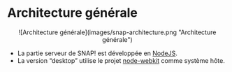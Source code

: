 Architecture générale
=====================

<div style="text-align: center">
  ![Architecture générale](images/snap-architecture.png "Architecture générale")
</div>


* La partie serveur de SNAP! est développée en [NodeJS](https://nodejs.org).
* La version “desktop” utilise le projet [node-webkit](https://github.com/rogerwang/node-webkit) comme système hôte.

